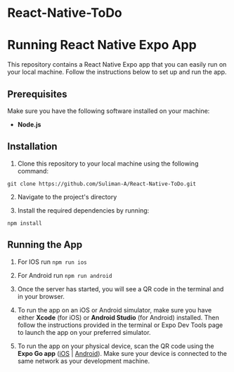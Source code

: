 # React-Native-ToDo

# Running React Native Expo App

This repository contains a React Native Expo app that you can easily run on your local machine. Follow the instructions below to set up and run the app.

## Prerequisites

Make sure you have the following software installed on your machine:

- **Node.js** 

## Installation

1. Clone this repository to your local machine using the following command:

`git clone https://github.com/Suliman-A/React-Native-ToDo.git`

2. Navigate to the project's directory

3. Install the required dependencies by running:

`npm install`

## Running the App

1. For IOS run `npm run ios`

2. For Android run `npm run android`

3. Once the server has started, you will see a QR code in the terminal and in your browser.

4. To run the app on an iOS or Android simulator, make sure you have either **Xcode** (for iOS) or **Android Studio** (for Android) installed. Then follow the instructions provided in the terminal or Expo Dev Tools page to launch the app on your preferred simulator.

5. To run the app on your physical device, scan the QR code using the **Expo Go app** ([iOS](https://apps.apple.com/us/app/expo-go/id982107779) | [Android](https://play.google.com/store/apps/details?id=host.exp.exponent)). Make sure your device is connected to the same network as your development machine.
